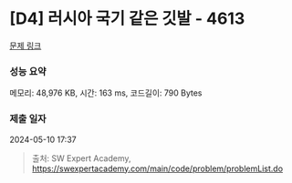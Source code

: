 # [D4] 러시아 국기 같은 깃발 - 4613 

[문제 링크](https://swexpertacademy.com/main/code/problem/problemDetail.do?contestProbId=AWQl9TIK8qoDFAXj) 

### 성능 요약

메모리: 48,976 KB, 시간: 163 ms, 코드길이: 790 Bytes

### 제출 일자

2024-05-10 17:37



> 출처: SW Expert Academy, https://swexpertacademy.com/main/code/problem/problemList.do
